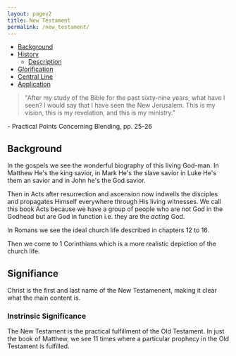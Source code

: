 ```yaml
---
layout: pagev2
title: New Testament
permalink: /new_testament/
---
```

- [Background](#background)
- [History](#history)
  - [Description](#description)
- [Glorification](#glorification)
- [Central Line](#central-line)
- [Application](#application)

>"After my study of the Bible for the past sixty-nine years, what have I seen? I would say that I have seen the New Jerusalem. This is my vision, this is my revelation, and this is my ministry."

\- Practical Points Concerning Blending, pp. 25-26

## Background
In the gospels we see the wonderful biography of this living God-man. In Matthew He's the king savior, in Mark He's the slave savior in Luke He's them an savior and in John he's the God savior.

Then in Acts after resurrection and ascension now indwells the disciples and propagates Himself everywhere through His living witnesses. We call this book Acts because we have a group of people who are not God in the Godhead but are God in function i.e. they are the *acting* God.

In Romans we see the ideal church life described in chapters 12 to 16.

Then we come to 1 Corinthians which is a more realistic depiction of the church life.

## Signifiance

Christ is the first and last name of the New Testamenent, making it clear what the main content is.

### Instrinsic Significance

The New Testament is the practical fulfillment of the Old Testament. In just the book of Matthew, we see 11 times where a particular prophecy in the Old Testament is fulfilled.


